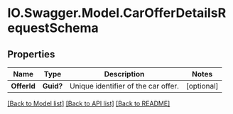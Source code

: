# IO.Swagger.Model.CarOfferDetailsRequestSchema
## Properties

Name | Type | Description | Notes
------------ | ------------- | ------------- | -------------
**OfferId** | **Guid?** | Unique identifier of the car offer. | [optional] 

[[Back to Model list]](../README.md#documentation-for-models) [[Back to API list]](../README.md#documentation-for-api-endpoints) [[Back to README]](../README.md)


